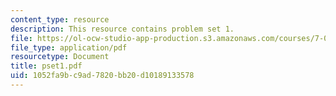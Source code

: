 ```yaml
---
content_type: resource
description: This resource contains problem set 1.
file: https://ol-ocw-studio-app-production.s3.amazonaws.com/courses/7-06-cell-biology-spring-2007/1052fa9bc9ad7820bb20d10189133578_pset1.pdf
file_type: application/pdf
resourcetype: Document
title: pset1.pdf
uid: 1052fa9b-c9ad-7820-bb20-d10189133578
---
```

